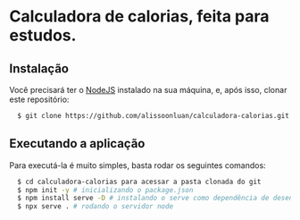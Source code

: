 # Calculadora de calorias, feita para estudos.

## Instalação

Você precisará ter o [NodeJS](https://nodejs.org) instalado na sua máquina, e, após isso, clonar este repositório:
```sh
  $ git clone https://github.com/alissoonluan/calculadora-calorias.git
```

## Executando a aplicação

Para executá-la é muito simples, basta rodar os seguintes comandos:
```sh
  $ cd calculadora-calorias para acessar a pasta clonada do git
  $ npm init -y # inicializando o package.json
  $ npm install serve -D # instalando o serve como dependência de desenvolvimento
  $ npx serve . # rodando o servidor node
```
